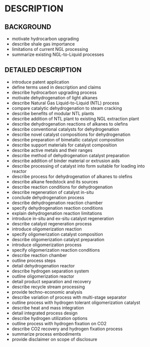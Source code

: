 # DESCRIPTION

## BACKGROUND

- motivate hydrocarbon upgrading
- describe shale gas importance
- limitations of current NGL processing
- summarize existing NGL-to-Liquid processes

## DETAILED DESCRIPTION

- introduce patent application
- define terms used in description and claims
- describe hydrocarbon upgrading process
- motivate dehydrogenation of light alkanes
- describe Natural Gas Liquid-to-Liquid (NTL) process
- compare catalytic dehydrogenation to steam cracking
- describe benefits of modular NTL plants
- describe addition of NTL plant to existing NGL extraction plant
- describe dehydrogenation reactions of alkanes to olefins
- describe conventional catalysts for dehydrogenation
- describe novel catalyst compositions for dehydrogenation
- describe preparation of bimetallic catalyst composition
- describe support materials for catalyst composition
- describe active metals and their ranges
- describe method of dehydrogenation catalyst preparation
- describe addition of binder material or extrusion aids
- describe processing of catalyst into form suitable for loading into reactor
- describe process for dehydrogenation of alkanes to olefins
- describe alkane feedstock and its sources
- describe reaction conditions for dehydrogenation
- describe regeneration of catalyst in-situ
- conclude dehydrogenation process
- describe dehydrogenation reaction chamber
- specify dehydrogenation reaction conditions
- explain dehydrogenation reaction limitations
- introduce in-situ and ex-situ catalyst regeneration
- describe catalyst regeneration process
- introduce oligomerization reaction
- specify oligomerization catalyst composition
- describe oligomerization catalyst preparation
- introduce oligomerization process
- specify oligomerization reaction conditions
- describe reaction chamber
- outline process steps
- detail dehydrogenation reactor
- describe hydrogen separation system
- outline oligomerization reactor
- detail product separation and recovery
- describe recycle stream processing
- provide techno-economic analysis
- describe variation of process with multi-stage separator
- outline process with hydrogen tolerant oligomerization catalyst
- describe heat and mass integration
- detail integrated process design
- describe hydrogen utilization options
- outline process with hydrogen fixation on CO2
- describe CO2 recovery and hydrogen fixation process
- summarize process embodiments
- provide disclaimer on scope of disclosure

